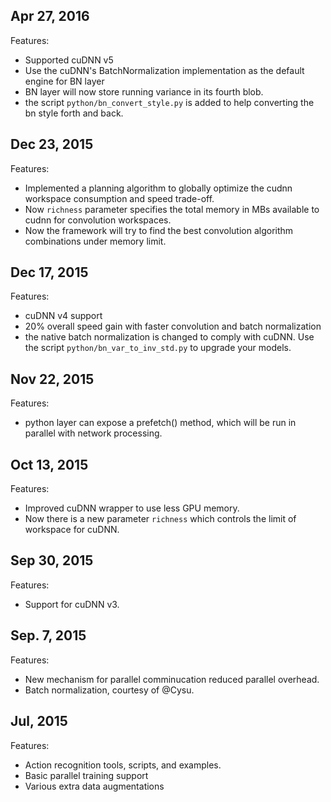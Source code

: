 ## Apr 27, 2016

Features:

  - Supported cuDNN v5
  - Use the cuDNN's BatchNormalization implementation as the default engine for BN layer
  - BN layer will now store running variance in its fourth blob.
  - the script `python/bn_convert_style.py` is added to help converting the bn style forth and back.

## Dec 23, 2015

Features:

  - Implemented a planning algorithm to globally optimize the cudnn workspace consumption and speed trade-off.
  - Now `richness` parameter specifies the total memory in MBs available to cudnn for convolution workspaces.
  - Now the framework will try to find the best convolution algorithm combinations under memory limit.
  
## Dec 17, 2015

Features:

  - cuDNN v4 support
  - 20% overall speed gain with faster convolution and batch normalization
  - the native batch normalization is changed to comply with cuDNN. Use the script `python/bn_var_to_inv_std.py` to upgrade your models.
  
## Nov 22, 2015

Features:
  - python layer can expose a prefetch() method, which will be run in parallel with network processing.
  
## Oct 13, 2015

Features:
  - Improved cuDNN wrapper to use less GPU memory. 
  - Now there is a new parameter `richness` which controls the limit of workspace for cuDNN.
  
## Sep 30, 2015

Features:
  - Support for cuDNN v3.
  
## Sep. 7, 2015

Features:
  - New mechanism for parallel comminucation reduced parallel overhead.
  - Batch normalization, courtesy of @Cysu.
  
## Jul, 2015

Features:
  - Action recognition tools, scripts, and examples.
  - Basic parallel training support
  - Various extra data augmentations
